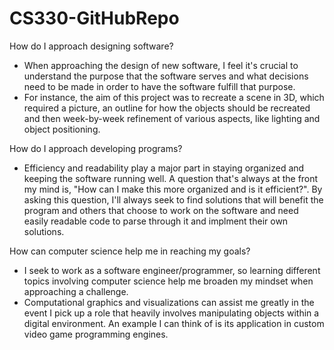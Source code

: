 # CS330-GitHubRepo
How do I approach designing software?
- When approaching the design of new software, I feel it's crucial to understand the purpose that the software serves and what decisions need to be made in order to have the software fulfill that purpose.
- For instance, the aim of this project was to recreate a scene in 3D, which required a picture, an outline for how the objects should be recreated and then week-by-week refinement of various aspects, like lighting and object positioning.

How do I approach developing programs?
- Efficiency and readability play a major part in staying organized and keeping the software running well. A question that's always at the front my mind is, "How can I make this more organized and is it efficient?". By asking this question, I'll always seek to find solutions that will benefit the program and others that choose to work on the software and need easily readable code to parse through it and implment their own solutions.

How can computer science help me in reaching my goals?
- I seek to work as a software engineer/programmer, so learning different topics involving computer science help me broaden my mindset when approaching a challenge.
- Computational graphics and visualizations can assist me greatly in the event I pick up a role that heavily involves manipulating objects within a digital environment. An example I can think of is its application in custom video game programming engines.
